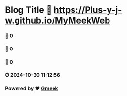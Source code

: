 # Blog Title :link: https://Plus-y-j-w.github.io/MyMeekWeb 
### :page_facing_up: [0](https://Plus-y-j-w.github.io/MyMeekWeb/tag.html) 
### :speech_balloon: 0 
### :hibiscus: 0 
### :alarm_clock: 2024-10-30 11:12:56 
### Powered by :heart: [Gmeek](https://github.com/Meekdai/Gmeek)
